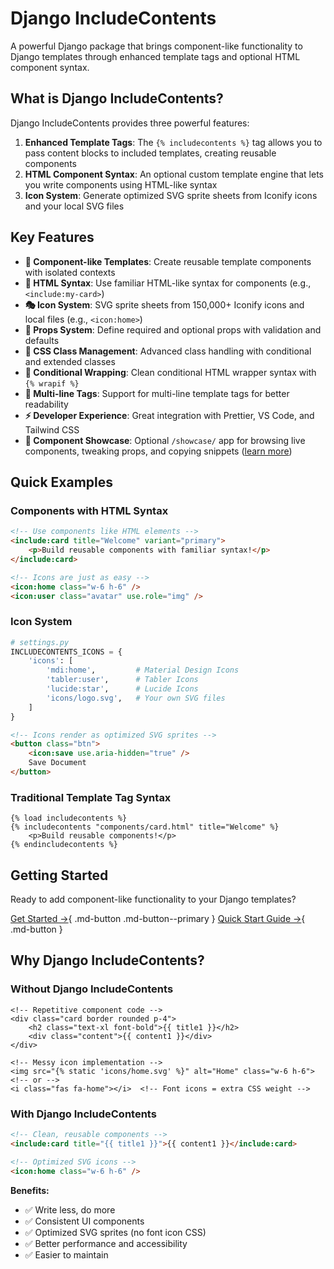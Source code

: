 # Django IncludeContents

A powerful Django package that brings component-like functionality to Django templates through enhanced template tags and optional HTML component syntax.

## What is Django IncludeContents?

Django IncludeContents provides three powerful features:

1. **Enhanced Template Tags**: The `{% includecontents %}` tag allows you to pass content blocks to included templates, creating reusable components
2. **HTML Component Syntax**: An optional custom template engine that lets you write components using HTML-like syntax
3. **Icon System**: Generate optimized SVG sprite sheets from Iconify icons and your local SVG files

## Key Features

- **🧩 Component-like Templates**: Create reusable template components with isolated contexts
- **📝 HTML Syntax**: Use familiar HTML-like syntax for components (e.g., `<include:my-card>`)
- **🎭 Icon System**: SVG sprite sheets from 150,000+ Iconify icons and local files (e.g., `<icon:home>`)
- **🎯 Props System**: Define required and optional props with validation and defaults
- **🎨 CSS Class Management**: Advanced class handling with conditional and extended classes
- **🔀 Conditional Wrapping**: Clean conditional HTML wrapper syntax with `{% wrapif %}`
- **📄 Multi-line Tags**: Support for multi-line template tags for better readability
- **⚡ Developer Experience**: Great integration with Prettier, VS Code, and Tailwind CSS
- **🧪 Component Showcase**: Optional `/showcase/` app for browsing live components, tweaking props, and copying snippets ([learn more](showcase/index.md))

## Quick Examples

### Components with HTML Syntax

```html
<!-- Use components like HTML elements -->
<include:card title="Welcome" variant="primary">
    <p>Build reusable components with familiar syntax!</p>
</include:card>

<!-- Icons are just as easy -->
<icon:home class="w-6 h-6" />
<icon:user class="avatar" use.role="img" />
```

### Icon System

```python
# settings.py
INCLUDECONTENTS_ICONS = {
    'icons': [
        'mdi:home',         # Material Design Icons
        'tabler:user',      # Tabler Icons
        'lucide:star',      # Lucide Icons
        'icons/logo.svg',   # Your own SVG files
    ]
}
```

```html
<!-- Icons render as optimized SVG sprites -->
<button class="btn">
    <icon:save use.aria-hidden="true" />
    Save Document
</button>
```

### Traditional Template Tag Syntax

```django
{% load includecontents %}
{% includecontents "components/card.html" title="Welcome" %}
    <p>Build reusable components!</p>
{% endincludecontents %}
```

## Getting Started

Ready to add component-like functionality to your Django templates?

[Get Started →](getting-started/installation.md){ .md-button .md-button--primary }
[Quick Start Guide →](getting-started/quickstart.md){ .md-button }

## Why Django IncludeContents?

### Without Django IncludeContents
```django
<!-- Repetitive component code -->
<div class="card border rounded p-4">
    <h2 class="text-xl font-bold">{{ title1 }}</h2>
    <div class="content">{{ content1 }}</div>
</div>

<!-- Messy icon implementation -->
<img src="{% static 'icons/home.svg' %}" alt="Home" class="w-6 h-6">
<!-- or -->
<i class="fas fa-home"></i>  <!-- Font icons = extra CSS weight -->
```

### With Django IncludeContents
```html
<!-- Clean, reusable components -->
<include:card title="{{ title1 }}">{{ content1 }}</include:card>

<!-- Optimized SVG icons -->
<icon:home class="w-6 h-6" />
```

**Benefits:**

- ✅ Write less, do more
- ✅ Consistent UI components
- ✅ Optimized SVG sprites (no font icon CSS)
- ✅ Better performance and accessibility
- ✅ Easier to maintain
